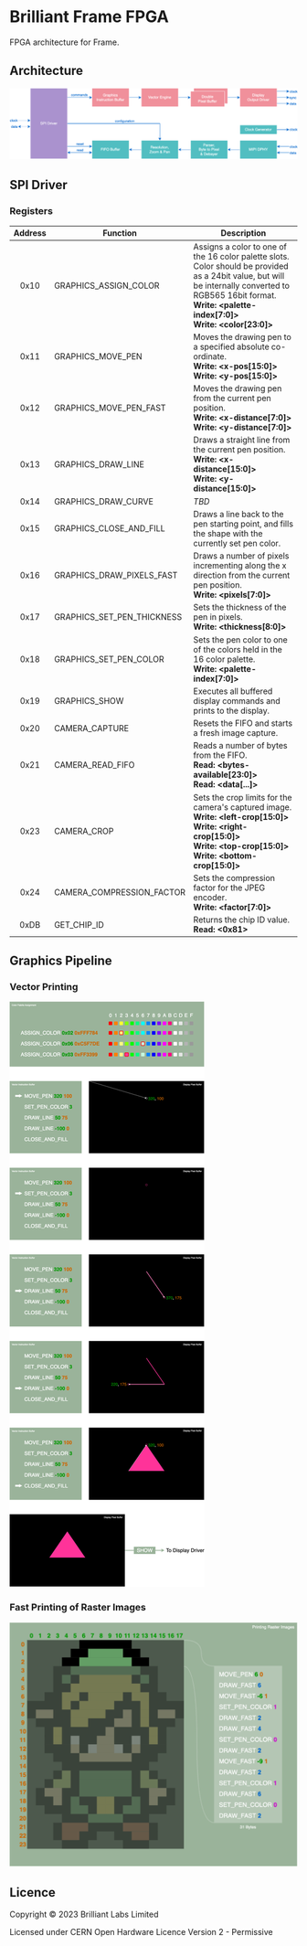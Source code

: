 # Brilliant Frame FPGA

FPGA architecture for Frame.

## Architecture

![FPGA architecture block diagram for Frame](docs/top-level-architecture.drawio.png)

## SPI Driver

### Registers

| Address | Function                   | Description | 
|:-------:|----------------------------|-------------|
| 0x10    | GRAPHICS_ASSIGN_COLOR      | Assigns a color to one of the 16 color palette slots. Color should be provided as a 24bit value, but will be internally converted to RGB565 16bit format.<br>**Write: <palette-index[7:0]>**<br>**Write: <color[23:0]>**
| 0x11    | GRAPHICS_MOVE_PEN          | Moves the drawing pen to a specified absolute co-ordinate.<br>**Write: <x-pos[15:0]>**<br>**Write: <y-pos[15:0]>**
| 0x12    | GRAPHICS_MOVE_PEN_FAST     | Moves the drawing pen from the current pen position.<br>**Write: <x-distance[7:0]>**<br>**Write: <y-distance[7:0]>**
| 0x13    | GRAPHICS_DRAW_LINE         | Draws a straight line from the current pen position.<br>**Write: <x-distance[15:0]>**<br>**Write: <y-distance[15:0]>**
| 0x14    | GRAPHICS_DRAW_CURVE        | *TBD*
| 0x15    | GRAPHICS_CLOSE_AND_FILL    | Draws a line back to the pen starting point, and fills the shape with the currently set pen color.
| 0x16    | GRAPHICS_DRAW_PIXELS_FAST  | Draws a number of pixels incrementing along the x direction from the current pen position.<br>**Write: <pixels[7:0]>**
| 0x17    | GRAPHICS_SET_PEN_THICKNESS | Sets the thickness of the pen in pixels.<br>**Write: <thickness[8:0]>**
| 0x18    | GRAPHICS_SET_PEN_COLOR     | Sets the pen color to one of the colors held in the 16 color palette.<br>**Write: <palette-index[7:0]>**
| 0x19    | GRAPHICS_SHOW              | Executes all buffered display commands and prints to the display.
| 0x20    | CAMERA_CAPTURE             | Resets the FIFO and starts a fresh image capture.
| 0x21    | CAMERA_READ_FIFO           | Reads a number of bytes from the FIFO.<br>**Read: <bytes-available[23:0]>**<br>**Read: <data[...]>**
| 0x23    | CAMERA_CROP                | Sets the crop limits for the camera's captured image.<br>**Write: <left-crop[15:0]>**<br>**Write: <right-crop[15:0]>**<br>**Write: <top-crop[15:0]>**<br>**Write: <bottom-crop[15:0]>**
| 0x24    | CAMERA_COMPRESSION_FACTOR  | Sets the compression factor for the JPEG encoder.<br>**Write: <factor[7:0]>**
| 0xDB    | GET_CHIP_ID                | Returns the chip ID value.<br>**Read: <0x81>**

## Graphics Pipeline

### Vector Printing

![](docs/graphics-vector-printing.drawio.png)

### Fast Printing of Raster Images

![](docs/graphics-drawing-raster-images.drawio.png)

## Licence

Copyright © 2023 Brilliant Labs Limited

Licensed under CERN Open Hardware Licence Version 2 - Permissive

